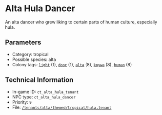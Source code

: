 # Alta Hula Dancer

An alta dancer who grew liking to certain parts of human culture, especially hula.

## Parameters

- Category: tropical
- Possible species: alta
- Colony tags: [`light`](https://ceterai.github.io/MyEnternia/Wiki/Tags/Light) (1), [`door`](https://ceterai.github.io/MyEnternia/Wiki/Tags/Door) (1), [`alta`](https://ceterai.github.io/MyEnternia/Wiki/Tags/Alta) (8), [`koywa`](https://ceterai.github.io/MyEnternia/Wiki/Tags/Koywa) (8), [`human`](https://ceterai.github.io/MyEnternia/Wiki/Tags/Human) (8)

## Technical Information

- In-game ID: `ct_alta_hula_tenant`
- NPC type: `ct_alta_hula_dancer`
- Priority: `9`
- File: [`/tenants/alta/themed/tropical/hula.tenant`](https://github.com/Ceterai/Enternia/blob/main/tenants/alta/themed/tropical/hula.tenant)
